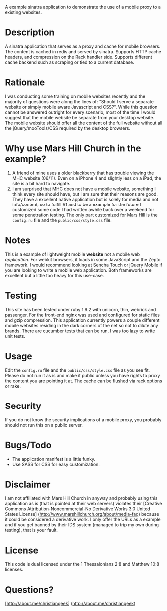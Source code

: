 A example sinatra application to demonstrate the use of a mobile proxy to a existing websites.

Description
===========
A sinatra application that serves as a proxy and cache for mobile browsers. The content is cached in redis and served by sinatra. Supports HTTP cache headers, and compression on the Rack handler side. Supports different cache backend such as scraping or tied to a current database.

Rationale
===========
I was conducting some training on mobile websites recently and the majority of questions were along the lines of: "Should I serve a separate website or simply mobile aware Javascript and CSS?". While this question cannot be answered outright for every scenario, most of the time I would suggest that the mobile website be separate from your desktop website. The mobile website should offer all the content of the full website without all the jQuery/mooTools/CSS required by the desktop browsers.

Why use Mars Hill Church in the example?
===========

1. A friend of mine uses a older blackberry that has trouble viewing the MHC website (06/11). Even on a iPhone 4 and slightly less on a iPad, the site is a bit hard to navigate. 
2. I am surprised that MHC does not have a mobile website, something I think every site should have, but I am sure that their reasons are good. They have a excellent native application but is solely for media and not info/content, so to fulfill #1 and to be a example for the future I customized some code I had written awhile back over a weekend for some penetration testing. The only part customized for Mars Hill is the `config.ru` file and the `public/css/style.css` file.

Notes
===========
This is a example of lightweight mobile **website** not a mobile web *application*. For webkit browsers, it loads in some JavaScript and the Zepto framework. I would recommend looking at Sencha Touch or jQuery Mobile if you are looking to write a mobile web application. Both frameworks are excellent but a little too heavy for this use-case.

Testing  
===========
This site has been tested under ruby 1.9.2 with unicorn, thin, webrick and passenger. For the front-end nginx was used and configured for static files and gzip compression. This application currently powers a couple different mobile websites residing in the dark corners of the net so not to dilute any brands. There are cucumber tests that can be run, I was too lazy to write unit tests.

Usage
===========
Edit the `config.ru` file and the `public/css/style.css` file as you see fit. Please do not run it as is and make it public unless you have rights to proxy the content you are pointing it at. The cache can be flushed via rack options or rake.

Security
===========
If you do not know the security implications of a mobile proxy, you probably should not run this on a public server.

Bugs/Todo
===========
* The application manifest is a little funky.
* Use SASS for CSS for easy customization.

Disclaimer
===========
I am not affiliated with Mars Hill Church in anyway and probably using this application as is (that is pointed at their web servers) violates their [Creative Commons Attribution-Noncommercial-No Derivative Works 3.0 United States License] (http://www.marshillchurch.org/about/media-faq) because it could be considered a derivative work. I only offer the URLs as a example and if you get banned by their IDS system (managed to trip my own during testing), that is your fault. 

License
===========
This code is dual licensed under the 1 Thessalonians 2:8 and Matthew 10:8 licenses.

Questions?
===========
[http://about.me/christiangeek] (http://about.me/christiangeek)